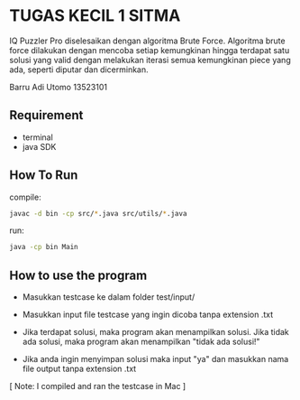 # TUGAS KECIL 1 SITMA

IQ Puzzler Pro diselesaikan dengan algoritma Brute Force. Algoritma brute force dilakukan dengan mencoba setiap kemungkinan hingga terdapat satu solusi yang valid dengan melakukan iterasi semua kemungkinan piece yang ada, seperti diputar dan dicerminkan.

Barru Adi Utomo 13523101

## Requirement

- terminal
- java SDK

## How To Run

compile:

```bash
javac -d bin -cp src/*.java src/utils/*.java
```

run:

```bash
java -cp bin Main
```

## How to use the program

- Masukkan testcase ke dalam folder test/input/

- Masukkan input file testcase yang ingin dicoba tanpa extension .txt

- Jika terdapat solusi, maka program akan menampilkan solusi. Jika tidak ada solusi, maka program akan menampilkan "tidak ada solusi!"

- Jika anda ingin menyimpan solusi maka input "ya" dan masukkan nama file output tanpa extension .txt


[ Note: I compiled and ran the testcase in Mac ]